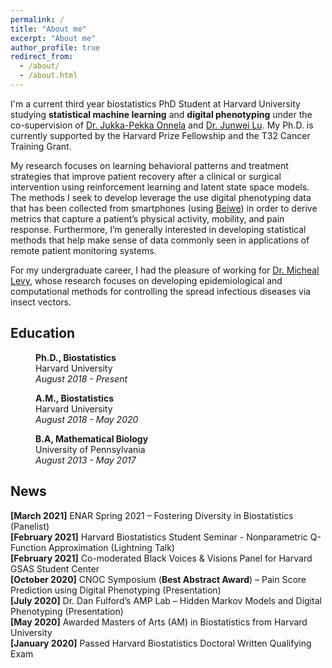 ```yaml
---
permalink: /
title: "About me"
excerpt: "About me"
author_profile: true
redirect_from: 
  - /about/
  - /about.html
---
```


I'm a current third year biostatistics PhD Student at Harvard University studying **statistical machine learning** and **digital phenotyping** under the co-supervision of [Dr. Jukka-Pekka Onnela](https://www.hsph.harvard.edu/onnela-lab/) and [Dr. Junwei Lu](https://junwei-lu.github.io/). My Ph.D. is currently supported by the Harvard Prize Fellowship and the T32 Cancer Training Grant.

My research focuses on learning behavioral patterns and treatment strategies that improve patient recovery after a clinical or surgical intervention using reinforcement learning and latent state space models. The methods I seek to develop leverage the use digital phenotyping data that has been collected from smartphones (using [Beiwe](https://www.beiwe.org/)) in order to derive metrics that capture a patient’s physical activity, mobility, and pain response. Furthermore, I’m generally interested in developing statistical methods that help make sense of data commonly seen in applications of remote patient monitoring systems.

For my undergraduate career, I had the pleasure of working for [Dr. Micheal Levy](https://www.med.upenn.edu/apps/faculty/index.php/g275/p6363868), whose research focuses on developing epidemiological and computational methods for controlling the spread infectious diseases via insect vectors.

## Education

<p style="margin-left: 40px"><b>Ph.D., Biostatistics</b>
<br> Harvard University
<br><i>August 2018 - Present</i></p>

<p style="margin-left: 40px"><b>A.M., Biostatistics</b>
<br> Harvard University
<br><i>August 2018 - May 2020</i></p>

<p style="margin-left: 40px"><b>B.A, Mathematical Biology</b>
<br> University of Pennsylvania
<br><i>August 2013 - May 2017</i></p>


## News
**[March 2021]** ENAR Spring 2021 – Fostering Diversity in Biostatistics (Panelist) \
**[February 2021]** Harvard Biostatistics Student Seminar - Nonparametric Q-Function Approximation (Lightning Talk) \
**[February 2021]** Co-moderated Black Voices & Visions Panel for Harvard GSAS Student Center \
**[October 2020]** CNOC Symposium (**Best Abstract Award**) – Pain Score Prediction using Digital Phenotyping (Presentation) \
**[July 2020]** Dr. Dan Fulford’s AMP Lab – Hidden Markov Models and Digital Phenotyping (Presentation) \
**[May 2020]** Awarded Masters of Arts (AM) in Biostatistics from Harvard University \
**[January 2020]** Passed Harvard Biostatistics Doctoral Written Qualifying Exam
